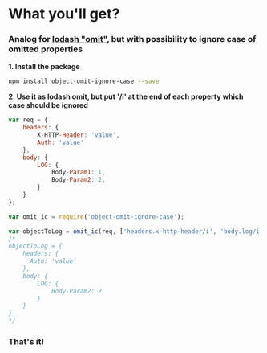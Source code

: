 # What you'll get?

### Analog for [lodash "omit"](https://lodash.com/docs/4.17.4#omit), but with possibility to ignore case of omitted properties

**1. Install the package**

```sh
npm install object-omit-ignore-case --save
```

**2. Use it as lodash omit, but put '/i' at the end of each property which case should be ignored**
```js
var req = {
    headers: {
        X-HTTP-Header: 'value',
        Auth: 'value'
    },
    body: {
        LOG: {
            Body-Param1: 1,
            Body-Param2: 2,
        }
    }
};

var omit_ic = require('object-omit-ignore-case');

var objectToLog = omit_ic(req, ['headers.x-http-header/i', 'body.log/i.body-param1/i']);
/*
objectToLog = {
    headers: {
      Auth: 'value'
    },
    body: {
        LOG: {
            Body-Param2: 2
        }
    }
}
*/


```

### That's it!

